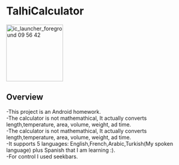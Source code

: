 # TalhiCalculator
<img width="151" alt="ic_launcher_foreground 09 56 42" src="https://user-images.githubusercontent.com/38819284/113571268-be404380-961e-11eb-999f-31a6400fa701.png">


## Overview
-This project is an Android homework. <br />
-The calculator is not mathemathical, It actually converts length,temperature, area, volume, weight, ad time. <br />
-The calculator is not mathemathical, It actually converts length,temperature, area, volume, weight, ad time. <br />
-It supports 5 languages: English,French,Arabic,Turkish(My spoken language) plus Spanish that I am learning :). <br />
-For control I used seekbars.
